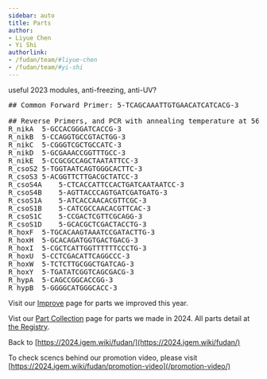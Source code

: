 ```yaml
---
sidebar: auto
title: Parts
author:
- Liyue Chen
- Yi Shi
authorlink:
- /fudan/team/#liyue-chen
- /fudan/team/#yi-shi
---
```


useful 2023 modules, anti-freezing, anti-UV?

<pre>
## Common Forward Primer: 5-TCAGCAAATTGTGAACATCATCACG-3

## Reverse Primers, and PCR with annealing temperature at 56 degree
R_nikA	5-GCCACGGGATCACCG-3
R_nikB	5-CCAGGTGCCGTACTGG-3
R_nikC	5-CGGGTCGCTGCCATC-3
R_nikD	5-GCGAAACCGGTTTGCC-3
R_nikE	5-CCGCGCCAGCTAATATTCC-3
R_csoS2	5-TGGTAATCAGTGGGCACTTC-3
R_csoS3	5-ACGGTTCTTGACGCTATCC-3
R_csoS4A	5-CTCACCATTCCACTGATCAATAATCC-3
R_csoS4B	5-AGTTACCCAGTGATCGATGATG-3
R_csoS1A	5-ATCACCAACACGTTCGC-3
R_csoS1B	5-CATCGCCAACACGTTCAC-3
R_csoS1C	5-CCGACTCGTTCGCAGG-3
R_csoS1D	5-GCACGCTCGACTACCTG-3
R_hoxF	5-TGCACAAGTAAATCCGATACTTG-3
R_hoxH	5-GCACAGATGGTGACTGACG-3
R_hoxI	5-CGCTCATTGGTTTTTTCCCTG-3
R_hoxU	5-CCTCGACATTCAGGCCC-3
R_hoxW	5-TCTCTTGCGGCTGATCAG-3
R_hoxY	5-TGATATCGGTCAGCGACG-3
R_hypA	5-CAGCCGGCACCGG-3
R_hypB	5-GGGGCATGGGCACC-3
</pre>




Visit our [Improve](/improve/) page for parts we improved this year.

Vist our [Part Collection](/part-collection/) page for parts we made in 2024. All parts detail at [the Registry](https://parts.igem.org/cgi/partsdb/pgroup.cgi?pgroup=iGEM2024&group=Fudan).

Back to [https://2024.igem.wiki/fudan/](https://2024.igem.wiki/fudan/)

To check scencs behind our promotion video, please visit [https://2024.igem.wiki/fudan/promotion-video](/promotion-video/)